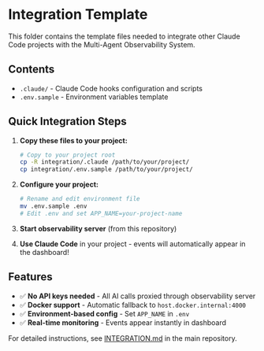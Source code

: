 # Integration Template

This folder contains the template files needed to integrate other Claude Code projects with the Multi-Agent Observability System.

## Contents

- `.claude/` - Claude Code hooks configuration and scripts
- `.env.sample` - Environment variables template

## Quick Integration Steps

1. **Copy these files to your project:**
   ```bash
   # Copy to your project root
   cp -R integration/.claude /path/to/your/project/
   cp integration/.env.sample /path/to/your/project/
   ```

2. **Configure your project:**
   ```bash
   # Rename and edit environment file
   mv .env.sample .env
   # Edit .env and set APP_NAME=your-project-name
   ```

3. **Start observability server** (from this repository)

4. **Use Claude Code** in your project - events will automatically appear in the dashboard!

## Features

- ✅ **No API keys needed** - All AI calls proxied through observability server
- ✅ **Docker support** - Automatic fallback to `host.docker.internal:4000`
- ✅ **Environment-based config** - Set `APP_NAME` in `.env`
- ✅ **Real-time monitoring** - Events appear instantly in dashboard

For detailed instructions, see [INTEGRATION.md](../INTEGRATION.md) in the main repository.